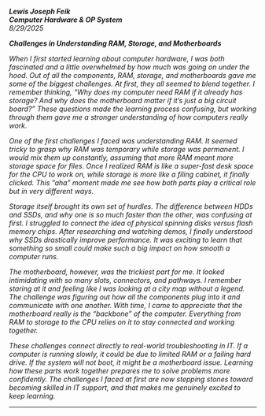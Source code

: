 ***Lewis Joseph Feik***  
***Computer Hardware & OP System***   
*8/29/2025*

***Challenges in Understanding RAM, Storage, and Motherboards***

*When I first started learning about computer hardware, I was both fascinated and a little overwhelmed by how much was going on under the hood. Out of all the components, RAM, storage, and motherboards gave me some of the biggest challenges. At first, they all seemed to blend together. I remember thinking, “Why does my computer need RAM if it already has storage? And why does the motherboard matter if it’s just a big circuit board?” These questions made the learning process confusing, but working through them gave me a stronger understanding of how computers really work.*

*One of the first challenges I faced was understanding RAM. It seemed tricky to grasp why RAM was temporary while storage was permanent. I would mix them up constantly, assuming that more RAM meant more storage space for files. Once I realized RAM is like a super-fast desk space for the CPU to work on, while storage is more like a filing cabinet, it finally clicked. This “aha” moment made me see how both parts play a critical role but in very different ways.*

*Storage itself brought its own set of hurdles. The difference between HDDs and SSDs, and why one is so much faster than the other, was confusing at first. I struggled to connect the idea of physical spinning disks versus flash memory chips. After researching and watching demos, I finally understood why SSDs drastically improve performance. It was exciting to learn that something so small could make such a big impact on how smooth a computer runs.*

*The motherboard, however, was the trickiest part for me. It looked intimidating with so many slots, connectors, and pathways. I remember staring at it and feeling like I was looking at a city map without a legend. The challenge was figuring out how all the components plug into it and communicate with one another. With time, I came to appreciate that the motherboard really is the “backbone” of the computer. Everything from RAM to storage to the CPU relies on it to stay connected and working together.*

*These challenges connect directly to real-world troubleshooting in IT. If a computer is running slowly, it could be due to limited RAM or a failing hard drive. If the system will not boot, it might be a motherboard issue. Learning how these parts work together prepares me to solve problems more confidently. The challenges I faced at first are now stepping stones toward becoming skilled in IT support, and that makes me genuinely excited to keep learning.*

---

